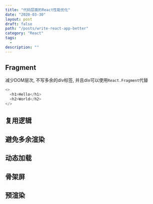 ```yaml
---
title: "代码层面的React性能优化"
date: "2020-03-30"
layout: post
draft: false
path: "/posts/write-react-app-better"
category: "React"
tags:
  - 
description: ""
---
```


## Fragment

减少DOM层次, 不写多余的div标签, 并且div可以使用`React.Fragment`代替

```javascript
<>
  <h1>Hello</h1>
  <h2>World</h2>
</>
```

## 复用逻辑

## 避免多余渲染

## 动态加载

## 骨架屏

## 预渲染


